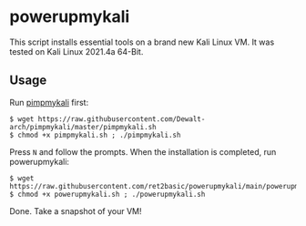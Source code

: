 # powerupmykali

This script installs essential tools on a brand new Kali Linux VM. It was tested on Kali Linux 2021.4a 64-Bit.

## Usage

Run [pimpmykali](https://github.com/Dewalt-arch/pimpmykali) first:

```shell
$ wget https://raw.githubusercontent.com/Dewalt-arch/pimpmykali/master/pimpmykali.sh
$ chmod +x pimpmykali.sh ; ./pimpmykali.sh
```

Press `N` and follow the prompts. When the installation is completed, run powerupmykali:

```shell
$ wget https://raw.githubusercontent.com/ret2basic/powerupmykali/main/powerupmykali.sh
$ chmod +x powerupmykali.sh ; ./powerupmykali.sh
```

Done. Take a snapshot of your VM!
